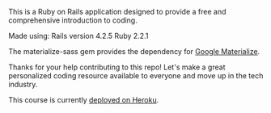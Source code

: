 This is a Ruby on Rails application designed to provide a free and comprehensive introduction to coding. 

Made using:
Rails version 4.2.5
Ruby 2.2.1

The materialize-sass gem provides the dependency for [Google Materialize](http://materializecss.com/about.html).

Thanks for your help contributing to this repo! Let's make a great personalized coding resource available to everyone and move up in the tech industry.

This course is currently [deployed on Heroku](https://coding-apprentices.herokuapp.com/). 
